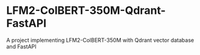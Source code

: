 # LFM2-ColBERT-350M-Qdrant-FastAPI
A project implementing LFM2-ColBERT-350M with Qdrant vector database and FastAPI
